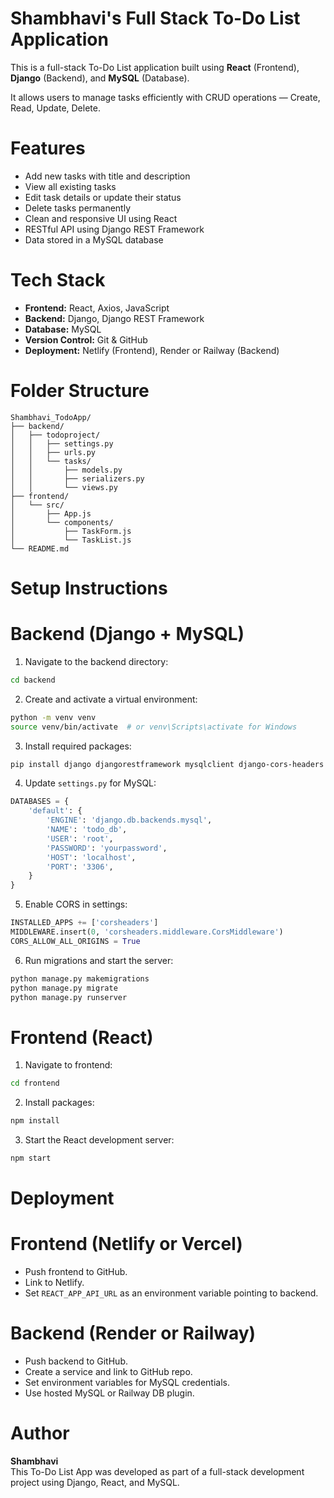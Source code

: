# Shambhavi's Full Stack To-Do List Application

This is a full-stack To-Do List application built using **React** (Frontend), **Django** (Backend), and **MySQL** (Database).

It allows users to manage tasks efficiently with CRUD operations — Create, Read, Update, Delete.


# Features

- Add new tasks with title and description
- View all existing tasks
- Edit task details or update their status
- Delete tasks permanently
- Clean and responsive UI using React
- RESTful API using Django REST Framework
- Data stored in a MySQL database

# Tech Stack

- **Frontend:** React, Axios, JavaScript
- **Backend:** Django, Django REST Framework
- **Database:** MySQL
- **Version Control:** Git & GitHub
- **Deployment:** Netlify (Frontend), Render or Railway (Backend)
  

# Folder Structure

```
Shambhavi_TodoApp/
├── backend/
│   ├── todoproject/
│   │   ├── settings.py
│   │   ├── urls.py
│   │   └── tasks/
│   │       ├── models.py
│   │       ├── serializers.py
│   │       └── views.py
├── frontend/
│   └── src/
│       ├── App.js
│       └── components/
│           ├── TaskForm.js
│           └── TaskList.js
└── README.md
```

#  Setup Instructions

# Backend (Django + MySQL)

1. Navigate to the backend directory:
```bash
cd backend
```

2. Create and activate a virtual environment:
```bash
python -m venv venv
source venv/bin/activate  # or venv\Scripts\activate for Windows
```

3. Install required packages:
```bash
pip install django djangorestframework mysqlclient django-cors-headers
```

4. Update `settings.py` for MySQL:
```python
DATABASES = {
    'default': {
        'ENGINE': 'django.db.backends.mysql',
        'NAME': 'todo_db',
        'USER': 'root',
        'PASSWORD': 'yourpassword',
        'HOST': 'localhost',
        'PORT': '3306',
    }
}
```

5. Enable CORS in settings:
```python
INSTALLED_APPS += ['corsheaders']
MIDDLEWARE.insert(0, 'corsheaders.middleware.CorsMiddleware')
CORS_ALLOW_ALL_ORIGINS = True
```

6. Run migrations and start the server:
```bash
python manage.py makemigrations
python manage.py migrate
python manage.py runserver
```


#  Frontend (React)

1. Navigate to frontend:
```bash
cd frontend
```

2. Install packages:
```bash
npm install
```

3. Start the React development server:
```bash
npm start
```


#  Deployment

# Frontend (Netlify or Vercel)
- Push frontend to GitHub.
- Link to Netlify.
- Set `REACT_APP_API_URL` as an environment variable pointing to backend.

# Backend (Render or Railway)
- Push backend to GitHub.
- Create a service and link to GitHub repo.
- Set environment variables for MySQL credentials.
- Use hosted MySQL or Railway DB plugin.


# Author

**Shambhavi**  
This To-Do List App was developed as part of a full-stack development project using Django, React, and MySQL.
